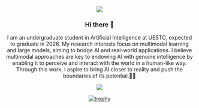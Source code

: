 <div align="center">

  <!-- dynamic typing effect 动态打字效果 -->
  <div>
    <a href="https://codeyu233.life/">
      <img src="https://readme-typing-svg.demolab.com?font=Fira+Code&pause=1000&width=435&lines=Change the World!&center=true&size=27" />
    </a>
  </div>


### Hi there 👋

I am an undergraduate student in Artificial Intelligence at UESTC, expected to graduate in 2026. My research interests focus on multimodal learning and large models, aiming to bridge AI and real-world applications. 
I believe multimodal approaches are key to endowing AI with genuine intelligence by enabling it to perceive and interact with the world in a human-like way. 
Through this work, I aspire to bring AI closer to reality and push the boundaries of its potential.🔭🔭

<a href="https://passer-by.com/" target="_blank"><img align="center" src="https://github-readme-stats.vercel.app/api?username=codeYu233&show_icons=true&count_private=false&theme=vue-dark" /></a>

[![trophy](https://github-profile-trophy.vercel.app/?username=codeYu233)](https://github.com/ryo-ma/github-profile-trophy)

